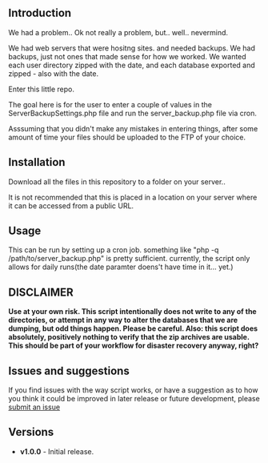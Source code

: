 ## Introduction

We had a problem.. Ok not really a problem, but.. well.. nevermind. 

We had web servers that were hositng sites. and needed backups. We had backups, just not ones that made sense for how we worked. We wanted each user directory zipped with the date, and each database exported and zipped - also with the date.

Enter this little repo. 

The goal here is for the user to enter a couple of values in the ServerBackupSettings.php file and run the server_backup.php file via cron. 

Asssuming that you didn't make any mistakes in entering things, after some amount of time your files should be uploaded to the FTP of your choice.


## Installation

Download all the files in this repository to a folder on your server..

It is not recommended that this is placed in a location on your server where it can be accessed from a public URL. 

## Usage

This can be run by setting up a cron job. something like "php -q /path/to/server_backup.php" is pretty sufficient. currently, the script only allows for daily runs(the date paramter doens't have time in it... yet.)


## DISCLAIMER
**Use at your own risk. This script intentionally does not write to any of the directories, or attempt in any way to alter the databases that we are dumping, but odd things happen. Please be careful. Also: this script does absolutely, positively nothing to verify that the zip archives are usable. This should be part of your workflow for disaster recovery anyway, right?**

## Issues and suggestions
If you find issues with the way script works, or have a suggestion as to how you think it could be improved in later release or future development, please [submit an issue](https://github.com/mcyrulik/server_backup/issues)

## Versions
* **v1.0.0** - Initial release.
